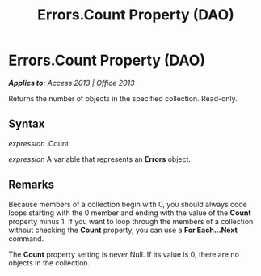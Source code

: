 ﻿---
title: Errors.Count Property (DAO)
TOCTitle: Count Property
ms:assetid: ad135955-3b18-4f99-66d9-aff1492df13b
ms:mtpsurl: https://msdn.microsoft.com/en-us/library/Ff821719(v=office.15)
ms:contentKeyID: 48547028
ms.date: 09/18/2015
mtps_version: v=office.15
---

# Errors.Count Property (DAO)


_**Applies to:** Access 2013 | Office 2013_

Returns the number of objects in the specified collection. Read-only.

## Syntax

*expression* .Count

*expression* A variable that represents an **Errors** object.

## Remarks

Because members of a collection begin with 0, you should always code loops starting with the 0 member and ending with the value of the **Count** property minus 1. If you want to loop through the members of a collection without checking the **Count** property, you can use a **For Each...Next** command.

The **Count** property setting is never Null. If its value is 0, there are no objects in the collection.

